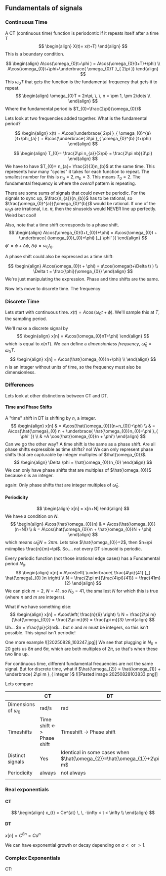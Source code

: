 ## Fundamentals of signals
### Continuous Time
A CT (continuous time) function is periodontic if it repeats itself after a time T
$$
\begin{align}
X(t)= x(t+T)
\end{align}
$$
This is a boundary condition. 

$$
\begin{align}
A\cos(\omega_{0}t+\phi ) = A\cos(\omega_{0}(t+T)+\phi) \\
A\cos(\omega_{0}t+\phi+\underbrace{ \omega_{0}T }_{ 2\pi })
\end{align}
$$
This $\omega_{0}T$ that gets the function is the fundamental frequency that gets it to repeat. 
$$
\begin{align}
\omega_{0}T = 2n\pi, \, \, n = \pm 1, \pm 2\dots \\
\end{align}
$$
Where the fundamental period is $T_{0}=\frac{2\pi}{\omega_{0}}$

Lets look at two frequencies added together. What is the fundamental period?

$$
\begin{align}
x(t) = A\cos(\underbrace{ 2\pi  }_{ \omega_{0}^{a} }t+\phi_{a} ) + B\cos(\underbrace{ 3\pi }_{ \omega_{0}^{b} }t+\phi)
\end{align}
$$

$$
\begin{align}
T_{0}= \frac{2\pi n_{a}}{2\pi} = \frac{2\pi nb}{3\pi} 
\end{align}
$$
We have to have
$T_{0}= n_{a}= \frac{2}{3}n_{b}$ at the same time.
This represents how many "cycles" it takes for each function to repeat. 
The smallest number for this is $n_{a}=2, m_{b}=3$. 
This means $T_{0}=2$. The fundamental frequency is where the *overall* pattern is repeating. 

There are some sums of signals that could *never* be periodic.
For the signals to sync up,
$\frac{n_{a}}{n_{b}}$ has to be rational, so $\frac{\omega_{0}^{a}}{\omega_{0}^{b}}$ would be rational. If one of the $\omega_{0}$s are irrational, i.e. $\pi$, then the sinusoids would NEVER line up perfectly. Weird but cool!

Also, note that a time shift corresponds to a phase shift.
$$
\begin{align}
A\cos(\omega_{0}(t+t_{0})+\phi) = A\cos(\omega_{0}t + \underbrace{ (\omega_{0}t_{0}+\phi) }_{ \phi' })
\end{align}
$$
$\phi'=\phi+\Delta \phi$, $\Delta \phi=\omega_{0}t_{0}$.

A phase shift could also be expressed as a time shift:

$$
\begin{align}
A\cos(\omega_{0}t + \phi) = a\cos(\omega(t+\Delta t) ) \\
\Delta t = \frac{\phi}{\omega_{0}}
\end{align}
$$
We're just manipulating the expression. Phase and time shifts are the same. 

Now lets move to discrete time.
The frequency 

### Discrete Time
Lets start with continuous time.
$x(t)= A\cos(\omega_{0}t+\phi)$.
We'll sample this at $T$, the sampling period. 

We'll make a discrete signal by
$$
\begin{align}
x[n] = A\cos(\omega_{0}nT+\phi)
\end{align}
$$
which is equal to $x(nT)$.
We can define a *dimensionless frequency*, $\hat{\omega}_{0} = \omega_{0}T$. 
$$
\begin{align}
x[n] = A\cos(\hat{\omega_{0}}n+\phi) \\
\end{align}
$$
n is an integer without units of time, so the frequency must also be dimensionless.


### Differences
Lets look at other distinctions between CT and DT.

#### Time and Phase Shifts
A "time" shift in DT is shifting by $n$, a integer. 
$$
\begin{align}
x[n]  & = A\cos(\hat{\omega_{0}}(n+n_{0})+\phi) \\
 & = A\cos(\hat{\omega}_{0} n + \underbrace{ \hat{\omega_{0}}n_{0}+\phi }_{ \phi' }) \\
 & =A \cos(\hat{\omega_{0}}n + \phi')
\end{align}
$$
Can we go the other way?
A time shift is the same as a phase shift.
Are all phase shifts expressible as time shifts?
no! 
We can only represent phase shifts that are capturable by integer multiples of $\hat{\omega_{0}}$. 
$$
\begin{align}
\Delta \phi = \hat{\omega_{0}}n_{0}
\end{align}
$$
We can only have phase shifts that are multiples of $\hat{\omega_{0}}$ because $n$ is an integer.

again: Only phase shifts that are integer multiples of $\hat{\omega}_{0}$.


#### Periodicity
$$
\begin{align}
x[n] = x[n+N]
\end{align}
$$
We have a condition on $N$.
$$
\begin{align}
A\cos(\hat{\omega_{0}}n)  & = A\cos(\hat{\omega_{0}}(n+N)) \\
 & = A\cos(\hat{\omega_{0}}n + \hat{\omega_{0}}N + \phi)
\end{align}
$$
which means $\hat{\omega}_{0}N=2\pi m$. 
Lets take $\hat{\omega_{0}}=2$, then $n=\pi m\implies \frac{n}{m}=\pi$. So.... not every DT sinusoid is periodic.

Every periodic function (not those irrational edge cases) has a Fundamental period $N_{0}$.
$$
\begin{align}
x[n] = A\cos\left( \underbrace{ \frac{4\pi}{41} }_{ \hat{\omega}_{0} }n \right) \\
N = \frac{2\pi m}{\frac{4\pi}{41}} = \frac{41m}{2}
\end{align}
$$
We can pick $m=2$, $N=41$.
so $N_{0}=41$, the smallest $N$ for which this is true (where $n \text{ and }  m$ are integers).

What if we have something else:
$$
\begin{align}
x[n] = A\cos\left( \frac{n}{6} \right) \\
N = \frac{2\pi m}{\hat{\omega_{0}}} = \frac{2\pi m}{6} = \frac{\pi m}{3}
\end{align}
$$
Uh...
$n = \frac{\pi}{3}m$... but $n \text{ and } m$ must be integers, so this isn't possible. This signal isn't periodic!

One more example
![[20250828_103247.jpg]]
We see that plugging in $N_{0}=20$ gets us $8\pi$ and $6\pi$, which are both multiples of $2\pi$, so that's when these two line up.


 For continuous time, different fundamental frequencies are not the same signal.  But for discrete time, what if $\hat{\omega_{2}} = \hat{\omega_{1}} + \underbrace{ 2\pi m }_{ integer }$
![[Pasted image 20250828103833.png]]


Lets compare 


|                            | CT                         | DT                                                                      |
| -------------------------- | -------------------------- | ----------------------------------------------------------------------- |
| Dimensions of $\omega_{0}$ | rad/s                      | rad                                                                     |
| Timeshifts                 | Time shift <-> Phase shift | Timeshift -> Phase shift                                                |
| Distinct signals           | Yes                        | Identical in some cases when $\hat{\omega_{2}}=\hat{\omega_{1}}+2\pi m$ |
| Periodicity                | always                     | not always                                                              |
|                            |                            |                                                                         |

### Real exponentials

#### CT
$$
\begin{align}
x_{t} = Ce^{at} \, \, -\infty < t < \infty \\
\end{align}
$$

#### DT
$x[n]=C^{Bn}= C \alpha^{n}$

We can have exponential growth or decay depending on $\alpha< \text{ or } > 1$.

### Complex Exponentials
CT:

